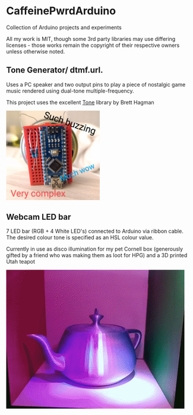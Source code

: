 # CaffeinePwrdArduino
Collection of Arduino projects and experiments

All my work is MIT, though some 3rd party libraries may use differing licenses - those works remain the copyright of their respective owners unless otherwise noted.

## Tone Generator/ dtmf.url.

Uses a PC speaker and two output pins to play a piece of nostalgic game music rendered using dual-tone multiple-frequency.

This project uses the excellent [Tone](https://github.com/bhagman/Tone) library by Brett Hagman

<img alt="Nano with pins 8 & 9 tied to speaker via two resistors" src="tone_generator/tone_generator_1024.jpg?raw=true" width="50%" title="Tone generator project">

## Webcam LED bar

7 LED bar (RGB + 4 White LED's) connected to Arduino via ribbon cable. The desired colour tone is specified as an HSL colour value.

Currently in use as disco illumination for my pet Cornell box (generously gifted by a friend who was making them as loot for HPG) and a 3D printed Utah teapot

![Cornell Box with colourful lighting](/hsl_webcam_led_bar/CornellBox.gif?raw=true "Cornell Box with colourful lighting")
